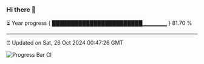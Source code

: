 ### Hi there 👋

⏳ Year progress { ████████████████████████▁▁▁▁▁▁ } 81.70 %

---

⏰ Updated on Sat, 26 Oct 2024 00:47:26 GMT

![Progress Bar CI](https://github.com/Shyam-Makwana/GitHub-Actions-Demo/workflows/Progress%20Bar%20CI/badge.svg)
